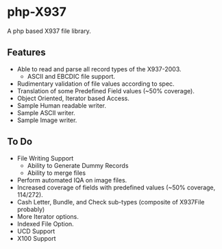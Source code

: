 php-X937
========
A php based X937 file library.

Features
--------
* Able to read and parse all record types of the  X937-2003.
  * ASCII and EBCDIC file support.
* Rudimentary validation of file values according to spec.
* Translation of some Predefined Field values (~50% coverage).
* Object Oriented, Iterator based Access.
* Sample Human readable writer.
* Sample ASCII writer.
* Sample Image writer.

To Do
-----
* File Writing Support
  * Ability to Generate Dummy Records
  * Ability to merge files
* Perform automated IQA on image files.
* Increased coverage of fields with predefined values (~50% coverage, 114/272).
* Cash Letter, Bundle, and Check sub-types (composite of X937File probably)
* More Iterator options.
* Indexed File Option.
* UCD Support
* X100 Support